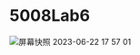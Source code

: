# 5008Lab6
![屏幕快照 2023-06-22 17 57 01](https://github.com/YunHao12/5008Lab6/assets/128429226/d5c595fc-a4a5-44da-b5f7-9d42d4fda581)
